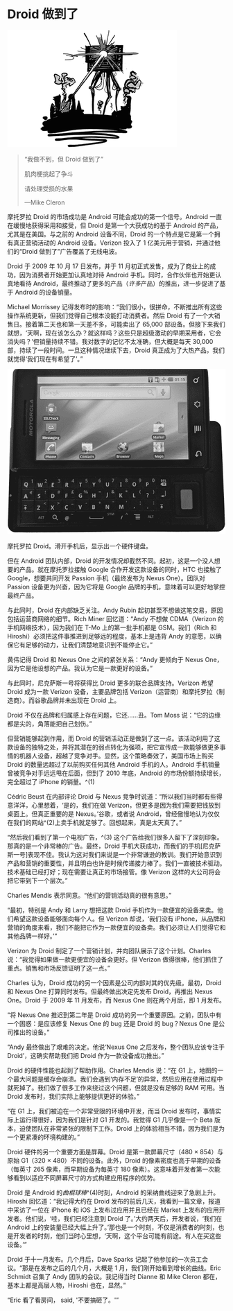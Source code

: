 # Droid 做到了

![g45001](img/g45001.png)

> “我做不到，但 Droid 做到了”
> 
> 肌肉梗挑起了争斗
> 
> 请处理受损的水果
> 
> —Mike Cleron

摩托罗拉 Droid 的市场成功是 Android 可能会成功的第一个信号。Android 一直在缓慢地获得采用和接受，但 Droid 是第一个大获成功的基于 Android 的产品，尤其是在美国。与之前的 Android 设备不同，Droid 的一个特点是它是第一个拥有真正营销活动的 Android 设备。Verizon 投入了 1 亿美元用于营销，并通过他们的“Droid 做到了”广告覆盖了无线电波。

Droid 于 2009 年 10 月 17 日发布，并于 11 月初正式发售，成为了商业上的成功，因为消费者开始更加认真地对待 Android 手机。同时，合作伙伴也开始更认真地看待 Android，最终推动了更多的产品（*许多*产品）的推出，进一步促进了基于 Android 的设备销量。

Michael Morrissey 记得发布时的影响：“我们很小，很拼命，不断推出所有这些操作系统更新，但我们觉得自己根本没能打动消费者。然后 Droid 有了一个大销售日。接着第二天也和第一天差不多，可能卖出了 65,000 部设备。但接下来我们就想，‘天啊，现在该怎么办？就这样吗？这些只是超级激动的早期采用者，它会消失吗？’但销量持续不错。我对数字的记忆不太准确，但大概是每天 30,000 部，持续了一段时间。一旦这种情况继续下去，Droid 真正成为了大热产品，我们就觉得‘我们现在有希望了’。”

![](img/f45001.png)

摩托罗拉 Droid。滑开手机后，显示出一个硬件键盘。

但在 Android 团队内部，Droid 的开发情况却截然不同。起初，这是一个没人想要的产品。就在摩托罗拉接触 Google 合作开发这款设备的同时，HTC 也接触了 Google，想要共同开发 Passion 手机（最终发布为 Nexus One）。团队对 Passion 设备更为兴奋，因为它将是 Google 品牌的手机，意味着可以更好地掌控最终产品。

与此同时，Droid 在内部缺乏关注。Andy Rubin 起初甚至不想做这笔交易，原因包括运营商网络的细节。Rich Miner 回忆道：“Andy 不想做 CDMA（Verizon 的手机网络技术），因为我们在 T-Mo 上的第一批手机都是 GSM。我们（Rich 和 Hiroshi）必须把这件事推进到足够远的程度，基本上是违背 Andy 的意愿，以确保它有足够的动力，让我们清楚地意识到不能停止它。”

黄伟记得 Droid 和 Nexus One 之间的紧张关系：“Andy 更倾向于 Nexus One，因为它是他设想的产品。我认为它是一款更好的设备。”

与此同时，尼克萨斯一号将获得比 Droid 更多的联合品牌支持。Verizon 希望 Droid 成为一款 Verizon 设备，主要品牌包括 Verizon（运营商）和摩托罗拉（制造商）。而谷歌品牌并未出现在 Droid 上。

Droid 不仅在品牌和归属感上存在问题，它还……丑。Tom Moss 说：“它的边缘都是尖的，角落能把自己划伤。”

但营销能够起到作用，而 Droid 的营销活动正是做到了这一点。该活动利用了这款设备的独特之处，并将其潜在的弱点转化为强项，把它宣传成一款能够做更多事情的机器人设备，超越了竞争对手。显然，这个策略奏效了，美国市场上购买 Droid 的数量远超过了以前购买任何其他 Android 手机的人。Android 手机销量曾被竞争对手远远甩在后面，但到了 2010 年底，Android 的市场份额持续增长，完全超过了 iPhone 的销量。^(1)

Cédric Beust 在内部评论 Droid 与 Nexus 竞争时说道：“所以我们当时都有些得意洋洋，心里想着，‘是的，我们在做 Verizon，但更多是因为我们需要把钱放到桌面上。但真正重要的是 Nexus。’谷歌，或者说 Android，曾经傲慢地认为仅仅在我们的网站^(2)上卖手机就足够了。回想起来，真是太天真了。”

“然后我们看到了第一个电视广告，^(3) 这个广告给我们很多人留下了深刻印象。那真的是一个非常棒的广告。最终，Droid 手机大获成功，而我们的手机[尼克萨斯一号]表现不佳。我认为这对我们来说是一个非常谦逊的教训。我们开始意识到产品和营销的重要性，并且明白也许是时候传递接力棒了。我们一直被技术驱动。技术基础已经打好；现在需要让真正的市场接管。像 Verizon 这样的大公司将会把它带到下一个层次。”

Charles Mendis 表示同意。“他们的营销活动真的很有意思。”

“最初，特别是 Andy 和 Larry 想把这款 Droid 手机作为一款便宜的设备来卖。他们希望这款设备能够面向每个人。但 Verizon 却说，‘我们没有 iPhone，从品牌和营销的角度来看，我们不能把它作为一款便宜的设备卖。我们必须让人们觉得它和其他品牌一样好。’”

Verizon 为 Droid 制定了一个营销计划，并向团队展示了这个计划。Charles 说：“我觉得如果做一款更便宜的设备会更好。但 Verizon 做得很棒，他们抓住了重点。销售和市场反馈证明了这一点。”

Charles 认为，Droid 成功的另一个因素是公司内部对其的优先级。最初，Droid 和 Nexus One 打算同时发布。但最终做出决定先发布 Droid，再推出 Nexus One。Droid 于 2009 年 11 月发布，而 Nexus One 则在两个月后，即 1 月发布。

“将 Nexus One 推迟到第二年是 Droid 成功的另一个重要原因。之前，团队中有一个困惑：是应该修复 Nexus One 的 bug 还是 Droid 的 bug？Nexus One 是公司推出的设备。”

“Andy 最终做出了艰难的决定。他说‘Nexus One 之后发布，整个团队应该专注于 Droid’，这确实帮助我们把 Droid 作为一款设备成功推出。”

Droid 的硬件性能也起到了帮助作用。Charles Mendis 说：“在 G1 上，地图的一个最大问题是缓存会崩溃。我们会遇到‘内存不足’的异常，然后应用在使用过程中就死掉了。我们做了很多工作来绕过这个问题，但就是没有足够的 RAM 可用。当 Droid 发布时，我们实际上能够提供更好的体验。”

“在 G1 上，我们被迫在一个非常受限的环境中开发，而当 Droid 发布时，事情实际上运行得很好，因为我们是针对 G1 开发的。我觉得 G1 几乎像是一个 Beta 版本，迫使团队在非常紧张的限制下工作。Droid 上的体验相当不错，因为我们是为一个更紧凑的环境构建的。”

Droid 硬件的另一个重要方面是屏幕。Droid 是第一款屏幕尺寸（480 × 854）与原始 G1（320 × 480）不同的设备。此外，Droid 的像素密度也高于早期的设备（每英寸 265 像素，而早期设备为每英寸 180 像素）。这意味着开发者第一次能够看到以适应不同屏幕尺寸的方式构建应用程序的优势。

Droid 是 Android 的*曲棍球棒*^(4)时刻，Android 的采纳曲线迎来了急剧上升。Hiroshi 回忆道：“我记得大约在 Droid 发布的前后几天，我看到一篇文章，报道中采访了一位在 iPhone 和 iOS 上发布过应用并且已经在 Market 上发布的应用开发者。他们说，‘哇，我们已经注意到 Droid 了。’大约两天后，开发者说，‘我们在 Android 上的安装量已经大幅上升了。’那也是一个时刻，不仅是消费者的时刻，也是开发者的时刻，他们当时心里想，‘天啊，这个平台可能有前途。有人在买这些设备。’”

Droid 于十一月发布。几个月后，Dave Sparks 记起了他参加的一次员工会议。“那是在发布之后的几个月，大概是 1 月，我们刚开始看到增长的曲线。Eric Schmidt 召集了 Andy 团队的会议。我记得当时 Dianne 和 Mike Cleron 都在，基本上都是高层人物，Hiroshi 也在，显然。”

“Eric 看了看房间， said, '不要搞砸了。'”
